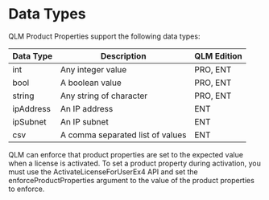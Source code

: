 # Data Types

QLM Product Properties support the following data types:

| Data Type | Description                      | QLM Edition |
| --------- | -------------------------------- | ----------- |
| int       | Any integer value                | PRO, ENT    |
| bool      | A boolean value                  | PRO, ENT    |
| string    | Any string of character          | PRO, ENT    |
| ipAddress | An IP address                    | ENT         |
| ipSubnet  | An IP subnet                     | ENT         |
| csv       | A comma separated list of values | ENT         |

QLM can enforce that product properties are set to the expected value when a license is activated. To set a product property during activation, you must use the ActivateLicenseForUserEx4 API and set the enforceProductProperties argument to the value of the product properties to enforce.
